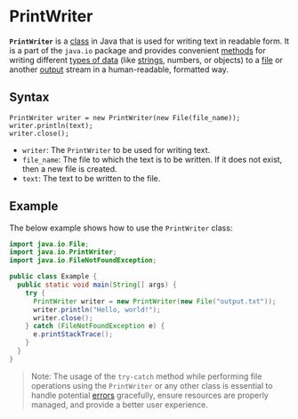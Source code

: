 # PrintWriter

**`PrintWriter`** is a [class](https://www.codecademy.com/resources/docs/java/classes) in Java that is used for writing text in readable form. It is a part of the `java.io` package and provides convenient [methods](https://www.codecademy.com/resources/docs/java/methods) for writing different [types of data](https://www.codecademy.com/resources/docs/java/data-types) (like [strings](https://www.codecademy.com/resources/docs/java/strings), numbers, or objects) to a [file](https://www.codecademy.com/resources/docs/java/files) or another [output](https://www.codecademy.com/resources/docs/java/output) stream in a human-readable, formatted way.

## Syntax

```pseudo
PrintWriter writer = new PrintWriter(new File(file_name));
writer.println(text);
writer.close();
```

- `writer`: The `PrintWriter` to be used for writing text.
- `file_name`: The file to which the text is to be written. If it does not exist, then a new file is created.
- `text`: The text to be written to the file.

## Example

The below example shows how to use the `PrintWriter` class:

```java
import java.io.File;
import java.io.PrintWriter;
import java.io.FileNotFoundException;

public class Example {
  public static void main(String[] args) {
    try {
      PrintWriter writer = new PrintWriter(new File("output.txt"));
      writer.println("Hello, world!");
      writer.close();
    } catch (FileNotFoundException e) {
      e.printStackTrace();
    }
  }
}
```

> Note: The usage of the `try-catch` method while performing file operations using the `PrintWriter` or any other class is essential to handle potential [errors](https://www.codecademy.com/resources/docs/java/errors) gracefully, ensure resources are properly managed, and provide a better user experience.